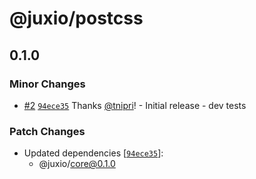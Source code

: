 # @juxio/postcss

## 0.1.0

### Minor Changes

- [#2](https://github.com/Drimz-io/toolkit/pull/2) [`94ece35`](https://github.com/Drimz-io/toolkit/commit/94ece35a9c64e5096147a860562fa83641f29ade) Thanks [@tnipri](https://github.com/tnipri)! - Initial release - dev tests

### Patch Changes

- Updated dependencies [[`94ece35`](https://github.com/Drimz-io/toolkit/commit/94ece35a9c64e5096147a860562fa83641f29ade)]:
  - @juxio/core@0.1.0
